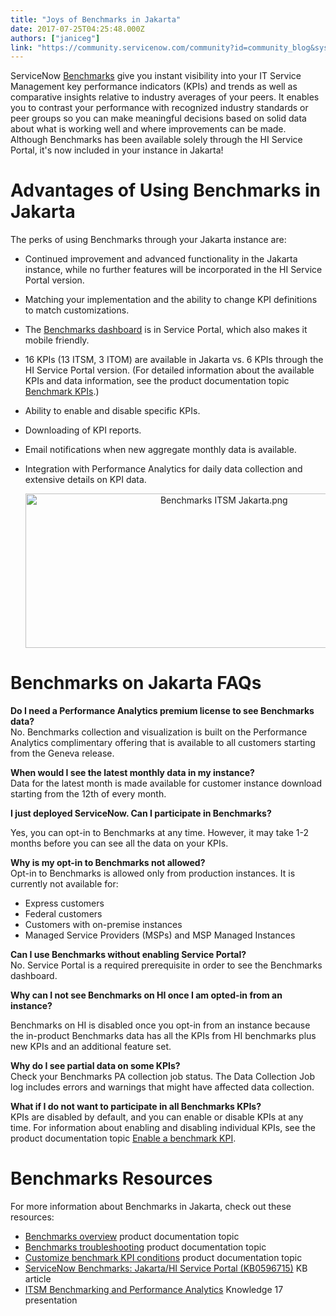 ```yaml
---
title: "Joys of Benchmarks in Jakarta"
date: 2017-07-25T04:25:48.000Z
authors: ["janiceg"]
link: "https://community.servicenow.com/community?id=community_blog&sys_id=6c4daee5dbd0dbc01dcaf3231f961942"
---
```

<p>ServiceNow <a title="ocs.servicenow.com/bundle/jakarta-it-service-management/page/product/benchmarks/concept/c_BenchOverview.html#c_BenchOverview" href="https://docs.servicenow.com/bundle/jakarta-it-service-management/page/product/benchmarks/concept/c_BenchOverview.html#c_BenchOverview">Benchmarks</a> give you instant visibility into your IT Service Management key performance indicators (KPIs) and trends as well as comparative insights relative to industry averages of your peers. It enables you to contrast your performance with recognized industry standards or peer groups so you can make meaningful decisions based on solid data about what is working well and where improvements can be made. Although Benchmarks has been available solely through the HI Service Portal, it's now included in your instance in Jakarta!</p><p></p><h1>Advantages of Using Benchmarks in Jakarta</h1><p>The perks of using Benchmarks through your Jakarta instance are:</p><ul><li><p>Continued improvement and advanced functionality in the Jakarta instance, while no further features will be incorporated in the HI Service Portal version.</p></li><li><p>Matching your implementation and the ability to change KPI definitions to match customizations.</p></li><li><p>The <a title="ocs.servicenow.com/bundle/jakarta-it-service-management/page/product/benchmarks/concept/c_BenchDashboard.html" href="https://docs.servicenow.com/bundle/jakarta-it-service-management/page/product/benchmarks/concept/c_BenchDashboard.html">Benchmarks dashboard</a> is in Service Portal, which also makes it mobile friendly.</p></li><li><p>16 KPIs (13 ITSM, 3 ITOM) are available in Jakarta vs. 6 KPIs through the HI Service Portal version. (For detailed information about the available KPIs and data information, see the product documentation topic <a title="ocs.servicenow.com/bundle/jakarta-it-service-management/page/product/benchmarks/concept/c_BenchKPIConfig.html" href="https://docs.servicenow.com/bundle/jakarta-it-service-management/page/product/benchmarks/concept/c_BenchKPIConfig.html">Benchmark KPIs</a>.)</p></li><li>Ability to enable and disable specific KPIs.</li><li><p>Downloading of KPI reports.</p></li><li><p>Email notifications when new aggregate monthly data is available.</p></li><li><p>Integration with Performance Analytics for daily data collection and extensive details on KPI data.</p><p></p><p style="text-align: center;"><img   alt="Benchmarks ITSM Jakarta.png" class="image-1 jive-image" src="c3d2800adb985fc03eb27a9e0f961962.iix" style="width: 620px; height: 247px;"/></p></li></ul><p></p><h1>Benchmarks on Jakarta FAQs</h1><p><strong>Do I need a Performance Analytics premium license to see Benchmarks data?</strong><br/> No. Benchmarks collection and visualization is built on the Performance Analytics complimentary offering that is available to all customers starting from the Geneva release.</p><p></p><p><strong>When would I see the latest monthly data in my instance?</strong><br/> Data for the latest month is made available for customer instance download starting from the 12th of every month.</p><p></p><p><strong>I just deployed ServiceNow. Can I participate in Benchmarks?</strong></p><p>Yes, you can opt-in to Benchmarks at any time. However, it may take 1-2 months before you can see all the data on your KPIs.</p><p></p><p><strong>Why is my opt-in to Benchmarks not allowed?</strong><br/>Opt-in to Benchmarks is allowed only from production instances. It is currently not available for:</p><ul><li>Express customers</li><li>Federal customers</li><li>Customers with on-premise instances</li><li>Managed Service Providers (MSPs) and MSP Managed Instances</li></ul><p></p><p><strong>Can I use Benchmarks without enabling Service Portal?</strong><br/> No. Service Portal is a required prerequisite in order to see the Benchmarks dashboard.</p><p></p><p><strong>Why can I not see Benchmarks on HI once I am opted-in from an instance?</strong></p><p>Benchmarks on HI is disabled once you opt-in from an instance because the in-product Benchmarks data has all the KPIs from HI benchmarks plus new KPIs and an additional feature set.</p><p></p><p><strong>Why do I see partial data on some KPIs?</strong><br/>Check your Benchmarks PA collection job status. The Data Collection Job log includes errors and warnings that might have affected data collection.</p><p></p><p><strong>What if I do not want to participate in all Benchmarks KPIs?</strong><br/>KPIs are disabled by default, and you can enable or disable KPIs at any time. For information about enabling and disabling individual KPIs, see the product documentation topic <a title="ocs.servicenow.com/bundle/jakarta-it-service-management/page/product/benchmarks/task/t_EnableABenchKPI.html" href="https://docs.servicenow.com/bundle/jakarta-it-service-management/page/product/benchmarks/task/t_EnableABenchKPI.html" rel="nofollow" target="_blank">Enable a benchmark KPI</a>.</p><p></p><h1>Benchmarks Resources</h1><p>For more information about Benchmarks in Jakarta, check out these resources:</p><ul><li><a title="ocs.servicenow.com/bundle/jakarta-it-service-management/page/product/benchmarks/concept/c_BenchOverview.html" href="https://docs.servicenow.com/bundle/jakarta-it-service-management/page/product/benchmarks/concept/c_BenchOverview.html" rel="nofollow" target="_blank">Benchmarks overview</a> product documentation topic</li><li><a title="ocs.servicenow.com/bundle/jakarta-it-service-management/page/product/benchmarks/concept/c_BenchTroubleshooting.html" href="https://docs.servicenow.com/bundle/jakarta-it-service-management/page/product/benchmarks/concept/c_BenchTroubleshooting.html" rel="nofollow" target="_blank">Benchmarks troubleshooting</a> product documentation topic</li><li><a title="ocs.servicenow.com/bundle/jakarta-it-service-management/page/product/benchmarks/task/t_CustomBenchKPIConditions.html" href="https://docs.servicenow.com/bundle/jakarta-it-service-management/page/product/benchmarks/task/t_CustomBenchKPIConditions.html">Customize benchmark KPI conditions</a> product documentation topic</li><li><a title="i.service-now.com/kb_view.do?sysparm_article=KB0596715" href="https://hi.service-now.com/kb_view.do?sysparm_article=KB0596715" rel="nofollow" target="_blank">ServiceNow Benchmarks: Jakarta/HI Service Portal (KB0596715)</a> KB article</li><li><a title="" _jive_internal="true" href="/community?id=community_article&sys_id=704c6e61dbd0dbc01dcaf3231f96199a" rel="nofollow" target="_blank">ITSM Benchmarking and Performance Analytics</a> Knowledge 17 presentation</li></ul>